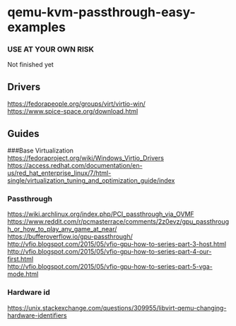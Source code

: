 # qemu-kvm-passthrough-easy-examples
### USE AT YOUR OWN RISK 
Not finished yet  
  
## Drivers
https://fedorapeople.org/groups/virt/virtio-win/  
https://www.spice-space.org/download.html  
  
## Guides  
###Base Virtualization  
https://fedoraproject.org/wiki/Windows_Virtio_Drivers  
https://access.redhat.com/documentation/en-us/red_hat_enterprise_linux/7/html-single/virtualization_tuning_and_optimization_guide/index  
  
### Passthrough  
https://wiki.archlinux.org/index.php/PCI_passthrough_via_OVMF  
https://www.reddit.com/r/pcmasterrace/comments/2z0evz/gpu_passthrough_or_how_to_play_any_game_at_near/  
https://bufferoverflow.io/gpu-passthrough/  
http://vfio.blogspot.com/2015/05/vfio-gpu-how-to-series-part-3-host.html  
http://vfio.blogspot.com/2015/05/vfio-gpu-how-to-series-part-4-our-first.html  
http://vfio.blogspot.com/2015/05/vfio-gpu-how-to-series-part-5-vga-mode.html  
  
### Hardware id  
https://unix.stackexchange.com/questions/309955/libvirt-qemu-changing-hardware-identifiers  


